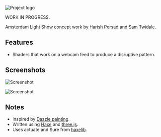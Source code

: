 ![Project logo](screenshots/amsterdam_light_show?raw=true "Amsterdam Light Show Logo")

WORK IN PROGRESS.

Amsterdam Light Show concept work by [Harish Persad](http://harishpersad.tumblr.com/) and [Sam Twidale](http://samcodes.co.uk/code/).

## Features ##
* Shaders that work on a webcam feed to produce a disruptive pattern.

## Screenshots ##

![Screenshot](screenshots/concept1.png?raw=true "Amsterdam Light Show Concept Screenshot 1")

![Screenshot](screenshots/concept2.png?raw=true "Amsterdam Light Show Concept Screenshot Screenshot 2")

## Notes ##
* Inspired by [Dazzle painting](https://en.wikipedia.org/wiki/Dazzle_camouflage).
* Written using [Haxe](http://haxe.org/) and [three.js](http://threejs.org/).
* Uses actuate and Sure from [haxelib](http://lib.haxe.org/).